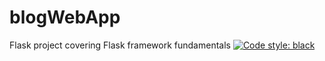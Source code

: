 # blogWebApp
Flask project covering Flask framework fundamentals
[![Code style: black](https://img.shields.io/badge/code%20style-black-000000.svg)](https://github.com/psf/black)
